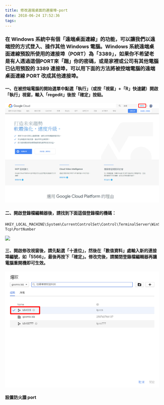 ```yaml
---
title: 修改遠端桌面的連接埠-port
date: 2018-06-24 17:52:36
tags:
---
```


### 在 Windows 系統中有個「遠端桌面連線」的功能，可以讓我們以遠端控的方式登入、操作其他 Windows 電腦。Windows 系統遠端桌面連線預設所使用的連接埠（PORT）為「3389」，如果你不希望老是有人透過這個PORT來「踹」你的密碼，或是家裡或公司有其他電腦已佔用預設的 3389 連接埠，可以用下面的方法將被控端電腦的遠端桌面連線 PORT 改成其他連接埠。

#### 一、在被控端電腦的開始選單中點選「執行」（或按「視窗」+「R」快速鍵）開啟「執行」視窗，輸入「regedit」後按「確定」按鈕。

![ ](images/1.png)

#### 二、開啟登錄檔編輯器後，請找到下面這個登錄檔的機碼：

```
HKEY_LOCAL_MACHINE\System\CurrentControlSet\Control\TerminalServer\WinStations\RDP–Tcp\PortNumber
```

![ ](images/2.png)

#### 三、開啟修改視窗後，請先點選「十進位」，然後在「數值資料」處輸入新的連接埠編號，如「5566」，最後再按下「確定」。修改完後，請關閉登錄檔編輯器再讓電腦重開機即可生效。

![ ](images/3.png)

#### 設置防火牆 port